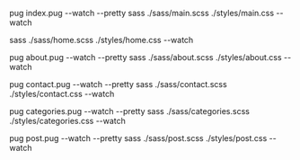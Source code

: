 pug index.pug --watch --pretty
sass ./sass/main.scss ./styles/main.css --watch

sass ./sass/home.scss ./styles/home.css --watch

pug about.pug --watch --pretty
sass ./sass/about.scss ./styles/about.css --watch

pug contact.pug --watch --pretty
sass ./sass/contact.scss ./styles/contact.css --watch

pug categories.pug --watch --pretty
sass ./sass/categories.scss ./styles/categories.css --watch

pug post.pug --watch --pretty
sass ./sass/post.scss ./styles/post.css --watch
